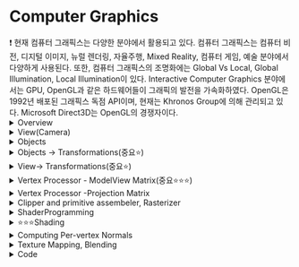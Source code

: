 # Computer Graphics


<aside>
❗ 현재 컴퓨터 그래픽스는 다양한 분야에서 활용되고 있다. 컴퓨터 그래픽스는 컴퓨터 비전, 디지털 이미지, 뉴럴 렌더링, 자율주행, Mixed Reality, 컴퓨터 게임, 예술 분야에서 다양하게 사용된다. 또한, 컴퓨터 그래픽스의 조명화에는 Global Vs Local, Global Illumination, Local Illumination이 있다. Interactive Computer Graphics 분야에서는 GPU, OpenGL과 같은 하드웨어들이 그래픽의 발전을 가속화하였다. OpenGL은 1992년 배포된 그래픽스 독점 API이며, 현재는 Khronos Group에 의해 관리되고 있다. Microsoft Direct3D는 OpenGL의 경쟁자이다.

</aside>

<details>
<summary> Overview </summary>
<div markdown="1">

### Overview

**Rendering PipeLine**

| 단계 | 설명 |
| --- | --- |
| Vertex Processor | 입력된 객체의 모든 점에 대해 처리하고, 좌표를 바탕으로 색상과 빛, 투영 등의 속성을 계산한다. |
| Clipper and Primitive Assembler | Vertex Processor에서 출력된 객체를 화면의 크기에 맞게 자르는 작업을 수행하고, 점과 선, 삼각형과 같은 기본 도형으로 변환한다. |
| Rasterizer | 객체의 기본 도형을 화면의 픽셀 단위로 분해하고, 객체의 모든 부분을 채우는 작업을 수행한다. |
| Fragment Processing | 화면에 그려진 모든 픽셀에 대해 계산하고, 색상, 빛, 그림자, 반사 등의 효과를 추가하며, 최종적으로 픽셀 값을 계산하여 화면에 출력한다. |

**Vertex Processor** ⇒ Clipper and Primitive Assembler ⇒ Rasterizer ⇒ **Fragment Processing** 
위 순서는 바꿀 수 없으며  **Vertex Processor와 Fragment Processing은 코딩이 가능하다.**

<aside>
❗ input : vertex 데이터, 각 vertex의 위치, 색상, 법선 벡터, 텍스처 좌표 등의 정보가 포함될 수 있다.

</aside>

이미지 위치에 대한 4가지 요소들이 있다.

| 요소 | 설명 |
| --- | --- |
| View | 카메라나 눈과 같은 시점에서 본 관찰 대상의 위치와 방향을 나타내는 요소이다. 
관찰 대상과 시점 간의 상대적인 위치와 방향에 따라 이미지가 달라진다. |
| Objects | 이미지를 구성하는 대상인 물체이다. 물체는 정점(vertex)과 면(face)으로 이루어져 있으며,
정점의 위치와 면의 형태에 따라 물체의 모양이 결정된다. |
| Light Source | 물체에 비춰지는 조명이다. 빛의 종류(빨간색, 파란색 등), 밝기, 방향, 위치 등에 따라 
물체의 색상과 입체감이 달라진다. |
| Attributes | 물체의 속성으로 색상, 반사율, 반사도 등을 포함한다. 이러한 속성에 따라 
물체가 어떤 색으로 보이고, 빛을 얼마나 반사하느냐 등이 결정된다. |

</div>
</details>


<details>
<summary> View(Camera)  </summary>
<div markdown="1">

### View(Camera)

카메라에 빛이 투사되는 2가지 타입이 존재한다.

**Perspective projection**

- 실제 세계에서 눈으로 볼 때의 시점각을 모방하여 물체를 투사
- 물체가 멀어질수록 작아지는 것을 모방하여 물체를 투사
- 물체의 가까이와 멀리 떨어진 곳을 강조하기 위해 주로 사용
- 상대적으로 자연스러운 3차원감을 제공하며, 원근감을 표현할 때 사용

**Orthographic projection**

- 물체를 일정한 크기로 유지하면서 투사
- 물체가 멀어질수록 작아지지 않다.
- 주로 2D 또는 3D 모델링 도구에서 사용되며, 보통 3D 공간에서 오브젝트를 다룰 때 사용.
- 오브젝트를 고정 크기로 보여줄 때 사용.

**Clipping**

물리적으로 카메라는 세상 전부를 볼 수 없다. OpenGL에서는 기본적으로 4개의 Clipping Planes + 2개의 추가적인 Clipping Planes를 사용한다.  Front + Back(너무 앞에 있거나, 넘어가는 물체는 그리지 않는다)

**외부 파라메터**

6개의 방향을 바꾸면서 상을 바꿀 수 있다. → 카메라 움직임

- Position : 3DOF → **X, Y, Z 방향으로 카메라를 움직임**
- Orientation : 3DOF → 고개를 끄덕, 도리, 갸웃거려 카메라를 움직임

```java
void gluLookAt(
GLdouble eyex, GLdouble eyey, GLdouble eyez, 
GLdouble centerx, GLdouble centery, GLdouble centerz, 
GLdouble upx, GLdouble upy, GLdouble upz
)
```

1. 카메라 위치(eye) : (eyex, eyey, eyez)
2. 카메라가 바라보는 점(center) : (centerx, centery, centerz)
    - 객체의 위치
3. 카메라의 방향(up) : (upx, upy, upz)
    - 카메라의 수직 방향
    - (객체 - 카메라의 방향) → 카메라가 바라보는 방향
        
        **→ 카메라가 바라보는 방향 X 0.0f, 1.0f, 0.0f(외적) ⇒ 두 벡터의 수직인 방향 Up 벡터 반환**
        

```java
glm::vec3 cameraPosition = glm::vec3(0.0f, 0.0f, 3.0f);
glm::vec3 cameraTarget = glm::vec3(0.0f, 0.0f, 0.0f);
**glm::vec3 up = glm::normalize(
																glm::cross(cameraTarget - cameraPosition, 
																glm::vec3(0.0f, 1.0f, 0.0f))
);**
```

**내부 파라메터**

**Field of view(FOV) → Fovy**

Fovy는 화각이라고 이해하면 된다. 

- Foby를 줄인다 → Zoom In
- Foby를 키운다 → Zoom out

```java
const glm::mat4 Camera::get_projection_matrix() const
{
  if (mode_ == kPerspective)
    return glm::perspective(glm::radians(fovy_), aspect_, near_, far_);
  else
  {
      float ortho_left = -ortho_scale_ * aspect_ / 2.0f;
      float ortho_right = ortho_scale_ * aspect_ / 2.0f;
      float ortho_bottom = -ortho_scale_ / 2.0f;
      float ortho_top = ortho_scale_ / 2.0f;
      return glm::ortho(ortho_left, ortho_right, ortho_bottom, ortho_top, near_, far_);
  }
}
```

|  | Perspective Projection | Orthographic Projection |
| --- | --- | --- |
| Constructor Parameters | fovy, aspect, near, far | ortho_scale, aspect, near, far |
| Matrix Calculation | glm::perspective() | glm::ortho() |
| Projection Matrix Type | Frustum | Parallel |
| Effect on Depth | Non-linear | Linear |
| Use Case | 3D Rendering | 2D Rendering |

<aside>
❗ 이 글에서는 **카메라의 뷰와 관련된 내용**을 다룬다. 카메라의 뷰는 **perspective** projection과 **orthographic** projection 두 가지가 있다. perspective projection은 실제 세계에서 눈으로 볼 때의 시점각을 모방하여 물체를 투사하고 물체가 멀어질수록 작아지는 것을 모방한다. 반면, orthographic projection은 물체를 일정한 크기로 유지하면서 투사하며 물체가 멀어질수록 작아지지 않는다. 이외에도 clipping과 카메라의 내부 파라메터인 field of view(FOV)에 대해서도 다루고 있다. FOV는 화각이며 **fovy를 줄이면 zoom in**하고 **fovy를 키우면 zoom out**한다.

</aside>

</div>
</details>

<details>
<summary> Objects </summary>
<div markdown="1">

### Objects

| 특징 | Polygon Soup 방식 | Vertex List & Polygons 방식 |
| --- | --- | --- |
| 구성 요소 | 삼각형 메시(Mesh) 형태 | 정점(Vertex) 리스트와 다각형(Polygon) 리스트 |
| 정점의 중복성 | 중복된 정점을 사용 | 중복된 정점을 사용하지 않음 |
| 저장되는 데이터 | 정점 좌표와 삼각형의 인덱스 | 정점 좌표와 다각형을 이루는 정점 인덱스 |
| 3D 모델링 도구와 호환성 | 대부분의 3D 모델링 도구와 호환 | 일부 3D 모델링 도구와 호환되지 않을 수 있음 |
| 메모리 사용량 | 메모리 사용량이 상대적으로 높음 | 메모리 사용량이 낮음 |
| 계산량과 속도 | 계산량이 적어 속도가 빠름 | 계산량이 많아 속도가 상대적으로 느림 |
| 빌딩 높이 제한과 유연성 | 빌딩 높이에 제한이 있을 수 있음 | 높은 빌딩 또한 쉽게 처리 가능 |

| 특징 | 설명 |
| --- | --- |
| 성능 개선 | VBO는 GPU에 데이터를 캐시하여 렌더링 성능을 크게 향상시킵니다. CPU와 GPU간의 대역폭 사용량을 최소화하고 메모리 효율을 최적화하기 때문입니다. |
| 유연성 | VBO는 다양한 데이터 타입을 지원하기 때문에 이전에는 불가능했던 다양한 렌더링 기술을 구현할 수 있습니다. |
| 재사용성 | VBO는 다른 메시나 렌더링 상태와 함께 여러 번 재사용할 수 있습니다. 이는 동일한 데이터를 여러 번 복사하지 않아도 되므로 메모리 효율을 높이고 성능을 향상시킵니다. |
| 유지보수 용이성 | VBO를 사용하면 변경할 데이터가 저장된 버퍼만 업데이트하여 렌더링을 업데이트 할 수 있습니다. 이는 메모리 효율을 높이고 CPU와 GPU 간의 데이터 전송을 최소화합니다. |
| 인덱스 처리 | IBO를 사용하면 인덱스 버퍼를 처리할 수 있습니다. 이는 메모리 사용량을 줄이고 다양한 렌더링 기술을 구현하는 데 유용합니다. |

**물체를 모델링하는 방식**은 Soup방식과 Vertex List 방식으로 나뉜다. 

임베디드 또는 핸드폰에서는 모든 물체를 폴리곤이 아닌 삼각형으로 표현하는 **Triangle Meshes**를 사용한다.

- Soup
    - 중복된 정점을 사용
    - 중복된 데이터를 사용하기 때문에 메모리 사용량이 상대적으로 높음
    - 메모리 사용량이 높은 대신 속도가 빠름
    - 현재는 이 방법을 사용
- Vertext List
    - 중복된 정점을 사용하지 않음
    - Vertex에 대한 Index정보를 이용하므로 메모리 사용량이 상대적으로 낮음
    - 정점에 대한 데이터를 찾으므로 상대적으로 속도가 느림
    - 시작은 상관없이 반시계 방향으로 폴리곤 또는 삼각형이 형성된다.

**렌더링**

- **Vertex Arrays** 방식은 모델을 렌더링하기 전에 모든 데이터를 CPU로 가져온다. 이는 모델이 크고 복잡할수록 CPU에 대한 부하가 증가할 수 있다. 또한, 데이터를 가져온 후에는 매번 렌더링할 때마다 CPU에서 GPU로 데이터를 전송해야 하기 때문에 성능 문제가 발생할 가능성이 있다.
- **Vertex/Index Buffer Objects(VBOs + IBO)** 방식은 데이터를 GPU의 버퍼로 먼저 전송한다. 이렇게 하면 CPU에서 GPU로 데이터를 전송하는 빈도가 줄어들기 때문에 **전송 속도가 빨라지고**, **CPU의 부하가 감소한**다. 또한, GPU의 버퍼에 데이터가 저장되어 있기 때문에 매번 렌더링할 때마다 데이터를 **CPU에서 GPU로 전송할 필요가 없으므로 성능 문제도 크게 줄어든다.**

</div>
</details>

<details>
<summary> Objects → Transformations(중요⭐️) </summary>
<div markdown="1">

### **Affine Space & Homogeneous Coordinates**

Affine Space는 선형 변환에 대한 일반화된 개념으로, 상대적인 위치와 관계에 초점을 두는 공간입니다. 이 공간에서는 절대적인 좌표 시스템이나 원점이 없습니다.

Homogeneous Coordinates는 Affine Space에서 점을 표현하기 위한 방법 중 하나로**, 추가된 한 요소를 사용하**여 점의 위치를 다차원 벡터로 표현합니다. 이 좌표 체계를 사용하면 선형 변환을 행렬 연산으로 간단하게 표현할 수 있으며, 원근 효과를 나타내는 데에도 유용합니다.

Affine Space와 Homogeneous Coordinates는 컴퓨터 그래픽스, 컴퓨터 비전, 로봇 공학 등 다양한 분야에서 활용되며, Affine Space는 상대적인 위치와 관계를 다루는 데에 유용하고, Homogeneous Coordinates는 선형 변환을 표현하고 계산하는 데에 효과적으로 사용됩니다.

**Homogeneous coordinates**

그래픽 카드는 homogeneous coordinates를 지원한다 

N차원의 벡터와 포인터를 N+1차원으로 표현한다.

Vector는 0으로 Point는 1로 표현한다.

**Affine Space**

- Scalars
- Vectors
- Points

위 3개를 하나의 연산체계로 통합한 것이다.

### **Linear Transformations(선형 변환)**

**Transformations(변환)**

- 입력에서 직선은 변환을 거쳐도 직선이다.
- 가장 기본적인 변환은 다음과 같이 3가지가 존재한다.
    - Trnslation
    - Rotation
    - Scaling

**Transloation(이동)**

- 이동은 객체를 주어진 벡터만큼 평행이동하는 것을 의미한다. 이동 변환은 2D 공간에서는 2차원 벡터 (tx, ty)로 표현되고, 3D 공간에서는 3차원 벡터 (tx, ty, tz)로 표현된다. 이동 변환을 적용하기 위해선 변환 행렬에 이동 벡터를 추가하면 된다.
- glTranslate(dx, dy, dx)

```sql
[ 1   0   0   tx ]
[ 0   1   0   ty ]
[ 0   0   1   tz ]
[ 0   0   0   1  ]
```

**Rotation(회전)**

- 회전은 객체를 기준점을 중심으로 주어진 각도만큼 회전시키는 것을 의미한다. 2D 공간에서는 회전 변환을 위해 회전 각도를 사용하며, 3D 공간에서는 회전 축과 회전 각도를 사용한다. 회전 변환을 적용하기 위해서는 회전 행렬을 사용하며, 각각의 축에 대한 회전 행렬이 정의되어 있다.
- glRotate(각도, ux,uy, uz)

![1](https://github.com/junyong1111/Computer-Graphics/assets/79856225/75cc568f-0466-49df-b7cb-df4fa7b09f4e)


**Scaling(확대/축소)**

- 확대/축소는 객체의 크기를 변화시키는 것을 의미한다. 2D 공간에서는 x축과 y축 방향으로 각각 다른 비율로 확대 또는 축소할 수 있다. 3D 공간에서는 x축, y축, z축에 대한 확대/축소 비율을 사용한다다. 확대/축소 변환을 적용하기 위해선 변환 행렬에 확대/축소 비율을 포함시키면 된다.
- glScale(sx, sy, sz)

<img width="935" alt="2" src="https://github.com/junyong1111/Computer-Graphics/assets/79856225/b05dc565-5312-4e26-b874-d68a71a019be">

### **Model Transformations**

**합성 변환(Composite transformations)**

여러 개의 기본 변환(이동, 회전, 확대/축소 등)을 조합하여 물체에 순차적으로 적용하는 것을 말한다. 이를 통해 복잡한 변환을 표현하거나 객체의 위치, 크기, 방향 등을 조작할 수 있다.

- TRS

```cpp
// mat 4x4 mat_model T,R,S

T = translate(2, 1, 0);
R = rotate(-30, 0, 0, 1);
S = scale(2, 2, 2);

mat_model = T*R*S;
glDrawArrays(); 
```

일반적으로, 주어진 점 p를 중심으로 회전하는 회전 변환을 수행하기 위해서는 다음과 같은 과정을 거친다.

1. 점 p를 원점으로 이동한다  이를 위해 이동 변환을 적용하여 p를 원점으로 옮긴다.
2. 회전 변환을 원점을 기준으로 수행합다. 즉, 회전 변환 행렬을 사용하여 객체를 회전시킨다.
3. 이동 변환을 다시 적용하여 원래의 점 p의 위치로 되돌린다. 이로써 회전 변환의 결과가 점 p를 중심으로 이루어진다.

```cpp
// mat 4x4 mat_model T1,T2, R
// 고정 점 pf

T1 = translate(-pf_x,-pf_y, -pf_z); // 원점으로 가져감 
R = rotate(-30, 0, 0, 1); // 각도 회전
T2 = translate(pf_x, pf_x, pf_x); //원래 위치로 이동 

mat_model = T2*R*T1 // 원점이동 -> 회전 -> 원래 위치의 역순으로 곱해줌
glDrawArrays(); 
```

—# 스케일 변환도 마찬자지 이다.

**Instancing**

그래픽스에서 인스턴싱(Instancing)은 동일한 모델을 여러 개의 인스턴스로 생성하여 효율적으로 렌더링하는 기술이다. 이를 통해 동일한 모델을 여러 위치에 배치하거나 다양한 매개변수를 사용하여 다른 모양의 인스턴스를 생성할 수 있다.

예를 들어, 나무 모델을 여러 개 배치해야 한다고 가정하면, 기존의 방식으로는 각각의 나무를 독립적인 개체로 처리해야 하지만, 인스턴싱을 사용하면 하나의 나무 모델을 여러 인스턴스로 생성하여 효율적으로 처리할 수 있다.

### Transformations for Hierarchical Objects

**Solar System**

태양계는 Sun - Earth - Moon으로 구성되어 있고 지구와 달은 각각 다음과 같은 특징이 존재

- 지구
    - 자전
    - 태양 주위를  공전
- 달
    - 자전
    - 지구 주위를 공전
    

태양계를 예시로 계층적 객체의 변환에 대한 이해

**달**

X_달 모델링

<img width="348" alt="3" src="https://github.com/junyong1111/Computer-Graphics/assets/79856225/7b37b678-db79-4834-bd2c-fb1ecfbb83ec">

X_달에 R회전 연산 적용

<img width="358" alt="4" src="https://github.com/junyong1111/Computer-Graphics/assets/79856225/212a22de-4fd2-40a3-be58-a2c92ba392da">

**지구 - 달** 

- 달은 지구 주위를 회전한다.

<img width="675" alt="5" src="https://github.com/junyong1111/Computer-Graphics/assets/79856225/a8653041-d30e-4f97-a1dc-ae6360f4ac58">

#— 달은 자신의 좌표 입장에서는 자전하고 있지만 지구 좌표에서는 공전하고 있음

달의 공전은 지구의 좌표에서 봤을 때이므로 다음과 같은 수식 형성

- 지구의 원점과 달의 원점 즉, 두 행성 사이의 거리 계산
    - distance(earth - moon)
- 지구의 기준에서 달의 회전
    - **Θ**

<aside>
❗ 지구 좌표에서 해석하면
**지구의 원점에서  distance(earth - moon) *cosΘ , distance(earth - moon) *sinΘ만큼 떨어져 있는 달이 R_moon*X_moon만큼 회전**

</aside>

**태양 - 지구**

- 지구는 태양 주위를 회전한다.

<img width="682" alt="6" src="https://github.com/junyong1111/Computer-Graphics/assets/79856225/16766889-c843-4aa2-9084-39a60f675ae5">

#— 지구는 자신의 좌표 입장에서는 자전하고 있지만 태양의 좌표에서는 공전하고 있음

지구의 공전은 태양의 좌표에서 봤을 때이므로 다음과 같은 수식 형성

- 태양의 원점과 지구의 원점과의 거리 게산
    - distance(sun - earth)
- 태양의 기준에서 지구의 회전
    - **Φ**

<aside>
❗ 태양 좌표에서 해석하면

**태양의 원점에서 distance(sun - earth) * cosΦ ,  distance(sun - earth) * sinΦ , 만큼 떨어져 있는 지구가 R_earth *Xearth만큼 회전**

</aside>

**X_sun = TR**

- **X_sun** =  **T_earth( distance(sun - earth) * cosΦ,  distance(sun - earth) * sinΦ) * R_earth * X_earth**

**X_earth = TR**

- **X_earth** =  **T_moon(distance(earth - moon) *cosΘ , distance(earth - moon) *sinΘ) * R_moon * X_moon**

위 X_sun 수식에서  **R_earth * X_earth부분에서  X_earth** **⇒ X_moon 대입**

```cpp
**X_sun** =  **T_earth( distance(sun - earth) * cosΦ,  distance(sun - earth) * sinΦ)*
R_earth * 
T_moon(distance(earth - moon) *cosΘ , distance(earth - moon) *sinΘ) * R_moon * X_moon**
```

**모델링**

1. 달 모델링
    
    ```cpp
    void draw_moon()
    {
    	// Moon을 그리는 함수
    	glBindBuffer(GL_ARRAY_BUFFER, ...); // 타겟에 지정된 버퍼 객체를 바인딩
    	glEnableVertexAttribArray(...); //모델에 필요한 버텍스 데이터를 그래픽스 파이프라인으로 전달
    	glDrawArrays(...); //  Moon 모델의 정점들을 렌더링
    	glDisableVertexAttribArray(...); //파이프라인으로의 데이터 전달이 끝났으므로 비활성화
    } 
    ```
    
2. 달 회전
    
    ```cpp
    mat 4x4  g_mat_model;
    
    void draw_earth_system()
    {
    	mat4x4 R;
    	R = rotate(...); // 달 회전을 위한 회전 변환 행렬 생성
    	g_mat_model *= R; // 전역 모델 행렬에 회전 변환 적용
    	draw_moon(); 
    }
    
    ```
    
3. 지구 - 달
    
    ```cpp
    mat4x4 g_mat_model;
    
    void draw_earth_system()
    {
    	mat4x4 T, R;
    	draw_earth();
    	T = translate(...);  // 달의 공전
    	R = rotate(...);  // 달의 자전
    	
    	g_mat_model *= T;
    	g_mat_model *= R;
    	draw_moon();
    }
    ```
    
4. 태양 - 지구
    
    ```cpp
    mat4x4 g_mat_model;
    
    void draw_sun_system()
    {
    	mat4x4 T, R;
    	g_mat_model.set_identity(); // 전역 모델 행렬 초기화
    
    	draw_sun();
    	T = translate(...);  // 달의 공전
    	R = rotate(...);  // 달의 자전
    	
    	g_mat_model *= T;
    	g_mat_model *= R;
    
    	draw_earth_system();
    }
    ```

</div>
</details>


<details>
<summary> View→ Transformations(중요⭐️) </summary>
<div markdown="1">

### View Transformations

**Coordinate System(Frame)**

좌표 시스템은 일반적으로 3차원 공간에서 사용되며, XYZ 축을 기준으로 정의된다. 일반적으로 오른손 좌표계를 사용하며, X 축은 오른쪽, Y 축은 위쪽, Z 축은 화면 바깥쪽을 가리킨다. 이러한 좌표 시스템은 객체의 위치, 회전, 크기 조정 등을 나타내는 데 사용된다

**OpenGL에서는 직교 정규 프레임에만 관심이 있다.**

- 직교 : 기저 벡터들이 서로 직교 즉, 수직한다.
- 정규 : 각 기저 벡터의 길이가 1이라는 것을 의미한다.
    
    ⇒ 즉, 각 축의 단위 길이가 1인 것을 의미
    

**OpenGL 카메라 좌표계는 다음과 같은 조건을 따른다.**

- Center of projection 는 원점에 배치된다.
- 오른손 좌표계를 이용한다.
    - X 축은 오른쪽 방향을, Y 축은 위쪽 방향을, Z 축은 화면 뒤쪽 방향
    - 위와 같은 방향으로 값이 증가한다.

<img width="222" alt="1" src="https://github.com/junyong1111/Computer-Graphics/assets/79856225/532f56d9-1100-4621-bb1b-4699f8788607">


**OpenGL gluLooAt() 함수를 적용 할 때**

- 월드 좌표계에서의 카메라 회전 R_c
- 월드 좌표계에서의 카메라 이동 T_c
- 카메라는 강체이기 때문에 스케일은 없다.

**따라서 월드 좌표계에서의 카메라의 위치는  V(view)= T_c * R_c가 된다.**

<aside>
❗ 카메라 위치를 이용하여 카메라 좌표계 0,0,0을 셋팅

</aside>

하지만 우리가 원하는 것은 월드 좌표계에서의 위치가 아닌 **카메라 좌표계에서의 위치**이다.

- 현재 월드 관점에서의 카메라 위치 : V = T*R
- 카메라의 관점으로 변환하려면 모두 역행렬을 구해준다.
    - **V^-1 = R_c^-1* T_c^-1**

세상의 관점에서 카메라가 놓인 좌표 V = T*R이라면

**카메라 관점에서 본 세상은 V^-1 = R_c^-1* T_c^-1이 된다.**

**이 때 이 역변환을 구해주는 함수가 gluLookAt() 함수이다.**

**ViewMatrix V^-1** 

- 회전행렬의 역행렬은 전치행렬

<img width="933" alt="2" src="https://github.com/junyong1111/Computer-Graphics/assets/79856225/378fd2a1-f50d-4641-a542-8bd95e57c07c">

</div>
</details>

<details>
<summary> Vertex Processor - ModelView Matrix(중요⭐️⭐️⭐️) </summary>
<div markdown="1">

### ModelView Matrix

카메라 관점에서 바라본 물체를 그리는 것 (카메라 + 물체)

ModelView Matrix는 모델 변환과 뷰 변환을 결합한 변환 행렬이다. 이 행렬은 객체의 모델 좌표를 월드 좌표로 변환하고, 그리고 월드 좌표를 카메라 좌표로 변환하는 데 사용한다

- 모델 좌표 → 월드 좌표
- 월드 좌표 → 카메라 좌표
- view matrix 와 model matrix로 구성되어 있음
- Model Matrix : 물체가 어떻게 월드에 놓여져 있는지
- View Matrix : 카메라가 어떻게 월드에 놓여져 있는지
- **ModelView 행렬을 객체 좌표에 곱하면 카메라 좌표를 얻을 수 있다.**

X_view = V^-1 * M * X_obj ⇒ 물체의 좌표를 카메라의 관점으로

V^-1 * M 을 ModelView matrix라고 부른다.

**1차원의 경우에서 생각 - Model**

1. **월드의 원점에 오브젝트를 하나 생성**
- X_world = X_obj (객체와 object의 원점은 동일한 상태) ⇒ 두 좌표계가 동일함

<img width="656" alt="1" src="https://github.com/junyong1111/Computer-Graphics/assets/79856225/41ad4f0d-0b34-4a96-ba44-d2c94e53b705">

1. **물체를 World에서 분리하기 위해 model Matrix 연산**
- X_world = M*X_obj

<img width="639" alt="2" src="https://github.com/junyong1111/Computer-Graphics/assets/79856225/99877425-b0db-4b3c-8e61-4a48145cbe76">

**1차원의 경우에서 생각 - Camera**

1. **월드의 원점에 카메라 하나 생성**
- X_world = X_view  ⇒ 두 좌표계가 동일함

<img width="615" alt="3" src="https://github.com/junyong1111/Computer-Graphics/assets/79856225/664d5b0a-1f8e-41c1-b1fc-38471d6f89b5">

1. **카메라를 World에서 분리하기 위해  ViewMatrix 연산**
- X_world = V*X_view

<img width="601" alt="4" src="https://github.com/junyong1111/Computer-Graphics/assets/79856225/609cd015-c345-4af7-b35e-000c8bdcfd0a">

**1차원의 경우에서 생각 - ModelView**

- X_world = M * X_obj
- X_world = V * X_view

$$
⇒ M * X_o =  V * X_v
$$

                                                                          

$$
⇒ X_v = V^-1 * M * X_o
$$

<img width="607" alt="5" src="https://github.com/junyong1111/Computer-Graphics/assets/79856225/c8526fb8-53df-42f3-a470-cdb4be533430">

**물체에 대한 좌표값을 넣으면 카메라에서 바라본 물체의 좌표값을 알 수 있다.**

**X_view = V^-1 * M * X_obj**  

<img width="864" alt="6" src="https://github.com/junyong1111/Computer-Graphics/assets/79856225/c046f249-22fc-473e-a1fb-baee6618f28f">

<aside>
❗ **ModelView Matrix = V^-1 * M**

$$
V^-1 M
$$

</aside>

- GL_MODELVIEW_MATRIX

**위와 같은 ModelView Matric를 이용하면 월드와 독립적인 카메라의 상대적인 물체의 위치에  대한 정보를 얻을 수 있다. 즉, 월드를 고려하지 않고 카메라와 객체와의 관계가 된다.**

</div>
</details>


<details>
<summary> Vertex Processor -Projection Matrix </summary>
<div markdown="1">

### Projection Matrix

3D 장면을 2D 화면에 투영하는 변환 행렬이다. 이는 3D 공간에서의 객체와 카메라의 관계를 2D 화면 좌표로 매핑하는 역할을 수행한다.

1. Perspective Projection (원근 투영):
- 실제 세계에서의 원근감을 모방하여 3D 장면을 2D로 투영한다. 이는 시점에 따라 멀어지는 객체가 작아지고, 가까이 있는 객체가 크게 보이는 시각적 효과를 제공한다. 주로 시뮬레이션, 게임, 가상 현실 등에서 사용됩니다. Perspective Projection은 시야각(Field of View), 종횡비(Aspect Ratio), Near Plane과 Far Plane의 클리핑 범위 등을 고려하여 정의된다
1. Orthographic Projection (직교 투영)
- 원근감 없이 3D 장면을 2D로 투영한다. 이는 객체의 크기와 거리를 변하지 않게 유지하며, 모든 객체를 동일한 크기로 표현한다. 주로 공학 그래픽스, 기하학적 모델링, 텍스쳐 매핑 등에서 사용된다. Orthographic Projection은 간단한 수학적 변환으로 정의된다.

3차원의 무한한 공간의 물체들을 모두 다 그릴 필요도 없고 그릴 수도 없다 .이 때 무한한 공간을 유한한 공간으로 클리핑 해야 한다. 

$$
Xc = P*Xview
=> X = P * V^-1 * M * Xo
$$

—# canonical volume

- Canonical View Volume은 컴퓨터 그래픽스에서 투영 변환(Projection Transformation)을 적용하기 전에 장면을 정의하는 3D 공간이다. 이는 투영 변환을 적용하기 전의 공간으로, 투영 공간(projection space) 또는 클리핑 공간(clipping space)으로도 알려져 있다.
- Canonical View Volㅎume은 일반적으로 정육면체 형태를 가지며, 정규화된 크기와 위치로 정의하며 x, y, z 축은 -1에서 1 사이의 범위를 가진다.

<img width="602" alt="1" src="https://github.com/junyong1111/Computer-Graphics/assets/79856225/25f79bba-5707-4e23-bd92-0328d5c0bc1d">

</div>
</details>


<details>
<summary>  Clipper and primitive assembeler, Rasterizer </summary>
<div markdown="1">

### Clipper and primitive assembeler - Clipping

카메라의 시야에 들어오지 않는 영역을 제거하고, 표시되어야 할 부분만을 선택하는 과정이다. 이는 컴퓨터 그래픽스에서 가상의 3D 장면을 실제 화면에 투영할 때 필요한 작업이다.

클리핑은 주로 다음 두 가지 수준에서 수행된다.

- View Frustum Clipping (뷰 프러스텀 클리핑): Clipper 단계에서 이루어지며, 카메라의 시야를 나타내는 뷰 프러스텀(View Frustum) 내부에 있는 객체들을 선택한다. 뷰 프러스텀은 원근 투영에 의해 생성되는 가상의 원뿔 모양의 부피로, 카메라의 시야를 제한하는 영역이다. 뷰 프러스텀에 포함되지 않는 객체는 클리핑되어 제거된다.
- Primitive Level Clipping (원시 레벨 클리핑): Primitive Assembler 단계에서 이루어지며, 여러 개의 기본 도형(primitive)을 구성하는 정점(vertex)들의 클리핑을 처리한다. 예를 들어, 선분의 경우 시작점과 끝점이 시야 범위를 벗어나는 경우 해당 선분을 클리핑하여 제거한다.

**Line - Segment Clipping**

선분 클리핑은 2D 그래픽스에서 주로 사용되며, 선분이 화면을 벗어나거나 부분적으로 겹치는 경우에 유용하다. 이를 통해 화면에 보이는 영역만을 선택하여 렌더링할 수 있다

- 선분이 뷰 볼륨을 통과하는지 확인한다. 선분의 양 끝점이 뷰 볼륨 내부에 있는지 확인하고, 내부에 있는 경우 선분은 클리핑을 거치지 않고 그대로 유지된다.
- 선분이 뷰 볼륨을 벗어나는지 확인합니다. 선분의 양 끝점 중 하나가 뷰 볼륨 밖에 있는 경우, 해당 선분은 뷰 볼륨과의 교차점을 찾아 해당 부분만을 남기고 나머지는 버린다.
- 선분이 뷰 볼륨 내부에서 부분적으로 겹치는 경우, 교차점을 찾아 해당 부분만을 남기고 나머지는 제거한다. 이는 선분이 뷰 볼륨 내부로 들어와서 나가는 경우에 해당한다

**Polygon Clipping**

다각형 클리핑은 2D 그래픽스에서 주로 사용되며, 다각형이 화면을 벗어나거나 부분적으로 겹치는 경우에 유용하다. 이를 통해 화면에 보이는 영역만을 선택하여 렌더링할 수 있다.

클리핑은 일반적으로 다음과 같은 단계로 수행됩니다:

- 다각형의 각 변과 뷰 볼륨 각 면의 교차점을 찾는다. 이를 통해 다각형의 변이 뷰 볼륨과 교차하는 부분을 식별한다
- 교차점을 이용하여 다각형의 새로운 변을 생성한다. 이렇게 생성된 변은 뷰 볼륨 내부에 있는 부분을 나타낸다.
- 다각형의 내부에 있는 영역을 찾아 해당 부분을 남기고, 나머지 부분은 제거한다. 이는 다각형이 뷰 볼륨 내부로 들어와서 나가는 경우에 해당한다.

<img width="516" alt="1" src="https://github.com/junyong1111/Computer-Graphics/assets/79856225/bf93be1f-03e8-4a7d-a822-c79c4fa16bb9">


**Bounding Boxed and Volumes**

바운딩 박스나 바운딩 볼륨은 객체의 **복잡한 형태를 단순화**하여 클리핑 작업을 효율적으로 수행할 수 있도록 도와준다. 복잡한 다각형이나 객체에 대해 정확한 클리핑 작업을 수행하는 대신, 바운딩 박스나 볼륨을 사용하여 클리핑의 범위를 제한하고, 불필요한 연산을 줄일 수 있다. 이는 그래픽스 처리를 효율적으로 하고 렌더링 성능을 향상시키는 데 도움을 준다.

- 하드웨어가 아무리 뛰어나더라도 소프트웨어에서도 처리를 해줘야 한다.

<img width="663" alt="2" src="https://github.com/junyong1111/Computer-Graphics/assets/79856225/73785961-1e31-44b6-ac7f-c9170db91313">

### Rasterizer - Rasterization

**Rasterization(Scan Conversion)**

3D 장면을 **픽셀 그리드로 변환하는 과정**을 의미한다이 과정은 렌더링되는 객체를 화면에 픽셀 단위로 표현하기 위해 필요하다.

1. Fragment Location (프래그먼트 위치): Rasterization은 기본 도형의 정점들로 지정된 도형 내부에 있는 픽셀들을 결정한다. 이를 위해 프래그먼트(fragment)의 위치를 계산한다. 프래그먼트는 픽셀 그리드에서 렌더링될 수 있는 작은 단위로, 기본 도형 내부에 위치한 픽셀들을 나타낸다
2. Per-Fragment Attributes (프래그먼트 속성): 프래그먼트의 속성은 보통 정점들의 속성을 기반으로 결정된다. **이는 보간(interpolation)을 통해** 정점들의 속성 값을 프래그먼트에 전달하는 과정이다. 예를 들어, 색상이나 텍스처 좌표와 같은 속성은 정점들의 값에서 보간되어 프래그먼트에 적용된다.

**Bilinear interpolation(이중 선형 보간)**

- 선 상의 색상 보간: 이중 선형 보간은 먼저 **선 상의 색상을 보간한다**. 예를 들어, 선분 상에 두 개의 점이 주어진 경우, 이중 선형 보간은 두 점의 색상을 **선 상에서 보간하여 중간 지점의 색상을 결정**한다. 이를 통해 선분 위의 픽셀들에 대한 색상을 부드럽게 변화시킨다.
- 각 스캔 라인에서의 색상 보간: 이중 선형 보간은 두 점 사이의 색상 보간을 각 스캔 라인에 적용한다. 예를 들어, 두 점 사이를 연결하는 선분이 여러 개의 수평 스캔 라인을 가로지르는 경우, 각 스캔 라인에서의 색상을 보간하여 픽셀들의 색상을 결정한다. 이를 통해 수평 방향으로도 색상을 부드럽게 변화시킨다.

**Hidden Surface Removal**

Hidden Surface Removal(가려진 표면 제거)은  화면에 표시될 객체들 중에서 다른 객체에 의해 **가려진 표면을 제거하는 과정**을 말한다. 이를 통해 시야에서 보이지 않는 표면을 제거하여 효율적인 렌더링을 가능하게 한다

- Z-buffering: Z-buffer는 각 픽셀에 대해 가장 가까운 표면의 깊이 값을 저장하는 버퍼이다. 렌더링 과정에서 각 픽셀의 깊이 값을 계산하고, Z-buffer와 비교하여 **현재 픽셀의 깊이가 더 가까운 경우에만 표면을 표시한다**. 이를 통해 **가장 가까운 표면만을 표시**하고, 다른 표면은 가려진다.

- Painter's algorithm : 이 알고리즘은 물체를 그리는 순서를 기반으로 동작하여 가장 먼저 그려지는 물체가 가장 뒤에 있는 물체로 간주되어 가려진 표면을 처리한다. 모든 물체를 그리는 순서를 결정한다. 이는 가장 뒤에 있는 물체가 먼저 그려지고, 그 위에 있는 물체가 그 다음에 그려지도록 순서를 정하는 것을 의미한다. 이를 통해 물체가 겹치는 경우, 가장 뒤에 있는 물체가 가려지지 않고 표시된다. 결정된 그리기 순서에 따라 물체를 그린다. 각 물체는 그림자, 반사 등의 효과를 고려하여 표면을 그리게 된다. 가장 먼저 그려지는 물체는 뒷면에 있는 물체로 간주되어 가려진 표면이 제거된다.
    - 물체들이 서로 교차하는 경우나 투명한 물체를 다루는 경우에는 정확한 결과를 얻을 수 없다

<img width="639" alt="3" src="https://github.com/junyong1111/Computer-Graphics/assets/79856225/834e2335-7180-43e8-80de-5bcaf8a2c690">

클리퍼와 프리미티브 어셈블러 - 클리핑:

- 클리핑은 컴퓨터 그래픽스에서 시야에 들어오지 않는 영역을 제거하고 필요한 부분만 선택하는 과정입니다.
- 뷰 프러스텀 클리핑은 카메라 시야를 나타내는 뷰 프러스텀 내부에 있는 객체를 선택합니다.
- 원시 레벨 클리핑은 기본 도형을 구성하는 정점들의 클리핑을 처리합니다.
- 선분 클리핑은 선분이 화면을 벗어나거나 겹치는 경우 해당 부분만 선택하여 렌더링합니다.
- 다각형 클리핑은 다각형이 화면을 벗어나거나 겹치는 경우 해당 부분을 선택합니다.
- 바운딩 박스나 볼륨을 사용하여 복잡한 객체의 클리핑을 단순화하고 연산을 줄여 효율적인 처리를 도와줍니다.

래스터라이저와 래스터화:

- 래스터라이저는 3D 장면을 픽셀 그리드로 변환하는 과정입니다.
- 래스터라이저는 객체의 정점들로 지정된 도형 내부에 있는 픽셀들을 결정합니다.
- 프래그먼트의 위치를 계산하고, 보간을 통해 정점들의 속성 값을 프래그먼트에 전달합니다.
- 이중 선형 보간을 사용하여 선 상의 색상을 보간하고, 각 스캔 라인에서의 색상을 보간합니다.
- 래스터라이저는 프래그먼트의 속성을 계산하여 화면에 픽셀 단위로 표현합니다.
- 가려진 표면 제거는 다른 객체에 의해 가려진 표면을 제거하여 효율적인 렌더링을 가능하게 합니다.
- Z-버퍼링과 Painter's 알고리즘을 사용하여 가려진 표면을 처리합니다.

</div>
</details>

<details>
<summary> ShaderProgramming  </summary>
<div markdown="1">

### Fixed Rendering Pipeline

기존에 프로그래밍 불가능했던 시절 렌더링 과정

Vertex Processor 

- 정해진 정보 이외의 정보를 줄 수 없었다.(만약 주려면 속여서 줘야 했음
- Postion, Normal, Color …

Fragment Processor 

<img width="798" alt="1" src="https://github.com/junyong1111/Computer-Graphics/assets/79856225/e661be06-3390-4ec2-98b8-4e47c746412b">

위 과정에서 보는거와 같이  Color는 Vertex processor에서 결정되므로 특정 fragment의 값을 변경할 수 없었다. 만약 특정 fragment값을 변경하려면 Vertex부터 값을 전달해야 했음

**Programmable Rendering Pipeline**

기존에 프로그래밍 불가능했던 시절과 다르게 Vertex와 Fragment 부분을 Shader를 통해 프로그래밍 가능

<img width="776" alt="2" src="https://github.com/junyong1111/Computer-Graphics/assets/79856225/f8297d1b-b877-4424-bc23-977fdb1a7736">


### **Limitation on Fixed Rendering Pipeline**

**Per-vertex Lighting vs Per-pixel Lighting**

Per-vertex Lighting과 Per-pixel Lighting은 **조명 계산을 어떤 단계에서 수행**하는지에 따라 다른 방식의 조명 모델링 기법이다.

- Per-vertex Lighting 
**Vertex Shader에서 조명 계산을 수행하는 방식이다.** 이 방법은 각 정점의 조명 정보를 계산하고, 그 결과를 정점 색상에 적용하여 근사적인 조명 효과를 생성한다. Vertex Shader는 3D 모델의 정점마다 한 번씩 실행되기 때문에 **계산 횟수가 적어지고 처리 속도가 빠르지만**, 정점 사이의 보간으로 인해 **조명의 부드러움이 제한될 수 있다.** 특히, 면이 평면이나 곡면과 같은 부드러운 곡선을 가질 경우에는 근사 오차가 발생할 수 있다.
    - 기존 Fixed rendering pipelin에서 사용하는 방법이다.
- Per-pixel Lighting 
**Fragment Shader에서 조명 계산을 수행하는 방식이다.** 이 방법은 **Rasterizer** 단계에서 모든 픽셀에 대해 조명 정보를 계산하고, 픽셀의 정확한 색상을 결정한다. Fragment Shader는 모든 픽셀마다 실행되기 때문에 **더 정확한 조명 효과를 제공할 수 있다**. 그러나 계산 횟수가 많아지므로 **처리 속도가 상대적으로 느릴 수 있다.**
    - Rasterizer단계에서  [**Bilinear interpolation(이중 선형 보간)**](https://www.notion.so/Bilinear-interpolation-31eacbc06dcd4d5cbf7edd9dc19c8e95?pvs=21) 을 통해 fragment마다 normal을 만들 수 있다.
    - Progremmable rendering pipline에서 사용할 수 있는 방법이다.
    
    <img width="629" alt="3" src="https://github.com/junyong1111/Computer-Graphics/assets/79856225/7f09b516-0695-40a1-badf-030a7042c3a7">
    

<img width="675" alt="4" src="https://github.com/junyong1111/Computer-Graphics/assets/79856225/dffc1fa3-43d9-4c1a-8a1c-a976a5948c0c">

따라서 기존에 Vertex에서 수행해야 하는 로직들을 Fragmet에서 수행할 수 있음

<img width="801" alt="5" src="https://github.com/junyong1111/Computer-Graphics/assets/79856225/f13f5e6b-2f4c-4823-a872-9a40de58d4b8">

### Shader Programming at a glance

```cpp
// Vertex Shader
#version 120

uniform mat4 u_PVM; // 전역변수 ModelView Maxtrix(projection)

attribute vec3 a_position; // 각각의 정점에 대한 정보(input)
attribute vec3 a_color; // 각각의 정점에 대한 색상(input)

varying vec3 v_color; // 정점에 대한 색상을 fragment로 보내주는 변수

void main()
{
	gl_Position = u_PVM * vec4(a_position, 1.0f);
	v_color = a_color;
}
```

```cpp
// Fragment Shader
#version 120

varying vec3 v_color; // vertex에서 보낸 색상에 대한 정보를 변환

void main()
{
	gl_FragColor = vec4(v_color, 1.0f);
}
```

ModelView Matrix를 전역변수로 설정하면 vertex마다 만들 필요가 없다.

<img width="737" alt="6" src="https://github.com/junyong1111/Computer-Graphics/assets/79856225/20ca281f-1fb6-47c5-a9f1-1cbdc5a7b3e5">

**Vertex Shader, Fragment Shader and Program Obj**

```cpp
void init_shader_program()
{
	GLuint vertex_shader
		= create_shader_from_file("./shader/vertex.glsl", GL_VERTEX_SHADER);
	assert(vertex_shader !=0);

	// Vertex Shader 연결

	GLunit fragment_shader
		= create_shader_from_file("./shader/fragment.glsl", GL_FRAGMENT_SHADER);
	assert(fragment_shader !=0);

	// Fragment Shader 연결

	
	program = glCreateProgram();
	glAttachShader(program, vertex_shader);
	glAttachShader(program, fragment_shader);
	glLinkProgram(program);
	assert(program != 0);
	// Vertext & Fragment Link

	loc_u_PVM = glGetUniformLocation(program, "u_PVM");
	loc_a_position = glGetAttribLocation(program, "a_position");
	loc_a_color = glgetAttribLocation(program, "a_color");
}
```

```cpp
void render_object()
{
	glUseProgram(program);  // 프로그램 사용
	
	//ModelView setting
	mat_PVM = mat_proj * mat_view * mat_model; 
	glUniformMatrix4fv(loc_u_PVM, 1, GL_FALSE, mat_PVM); 

	// VBO를 사용하여 각각의 정점에 대하 속성 Load
	glBindBuffer(...);
	glEnableVertexAttribArray(...);
	glVertexAttribPointer(...);

	// vertex 그리기
	glDrawArrays(...);
}
```

모던 OpenGL에서는 Vertex Shader 에서 ModelView/Projection변환을 직접 처리해야 하며, **glVertexAttribPointer()** 함수를 사용하여 정점 속성을 정의하고 활성화해야 한다. 버텍스 속성은 정점과 관련된 데이터를 나타내며, 쉐이더 프로그램에서 사용된다. **이를 통해 더 유연하고 강력한 버텍스 처리를 수행할 수 있다.**

### **More About Shader Programming**

현재 OpenGL Rendering Pipeline

<img width="721" alt="7" src="https://github.com/junyong1111/Computer-Graphics/assets/79856225/a6aa7481-2a26-4190-908b-a9cb3971c101">

**Uniforms**

<img width="721" alt="8" src="https://github.com/junyong1111/Computer-Graphics/assets/79856225/26d55fd0-5e56-45b0-a898-73efe9935ad5">

- 렌더링 중에 **변경되지 않는 값들을 선언**하는데 사용
    - 빛의 위치, 카메라의 위치, 텍스처 유닛 등과 같이 렌더링 동안 변하지 않는 값
- Vertex Shader 와 Fragment Shader에서 모두 사용할 수 잇으며 이는 **동일한 프로그램 내에서 데이터를 전달하는 데 사용**된다.
- 읽기 전용으로 사용된다. 쉐이더 내에서는 해당 값을 **읽을 수만 있고 수정할 수는 없다.**
    - 애플리케이션에서 직접 API 명령을 사용하여 초기화할 수도 있고, OpenGL에서 간접적으로 초기화할 수도 있다.

**Attributes**

<img width="712" alt="9" src="https://github.com/junyong1111/Computer-Graphics/assets/79856225/d9e405a4-3d2f-43a7-b7d3-9ea050f0115c">

- 변하는 값을 선언하는데 사용된다
    - 버텍스의 위치, 법선 벡터, 색상 등과 같이 각 버텍스마다 다른 값을 가지는 데이터
- **Vertex Sahder에서만 사용할 수 있다. Fragment Sahder에서는   값을 직접 읽을 수는 없고, Vertex Shader에서 처리된 값을 보간하여 사용한다.**
- 읽기 전용으로 사용된다. 쉐이더 내에서 해당 값을 읽을 수만 있고 수정할 수는 없다. Attributes는 버텍스 데이터의 특성을 나타내는 용도로 사용되며, 렌더링 중에 값이 변경되지 않는다.
    - Attributes는 OpenGL 버텍스 API를 통해 전달되거나, 버텍스 배열의 일부로 전달된다. 즉, Attributes는 버텍스 데이터가 저장된 버퍼에서 값을 읽어와 사용하거나, 애플리케이션이 API를 통해 직접 어트리뷰트 값을 설정할 수 있다.

**Varyings**

<img width="718" alt="10" src="https://github.com/junyong1111/Computer-Graphics/assets/79856225/e3058a67-5b30-4665-9e57-0efadbefa296">

- **Varying은** Vertex Shader에서 Fragment Shader로 데이터를 전달하기 위해 사용된다.
    - Vertex Shader에서 계산된 값이 Fragment Shader에 전달되어 픽셀 단위에서 보간(interpolation)되어 사용될 수 있다.
- Varing은 Vertex Shader에서 읽기/쓰기가 모두 가능하며 계산된 값이 Varing에 저장되고, 이후 Fragment Shader에서 읽을 수 있다.
- Varing은 Fragment Shader에서는 읽기 전용으로 사용된다.

**Specifying Uniform / Vertex Attribute Data**

```cpp
// Vertex Shader
#version 120

uniform mat4 u_PVM; // 전역변수 ModelView Maxtrix(projection)

attribute vec3 a_position; // 각각의 정점에 대한 정보(input)
attribute vec3 a_color; // 각각의 정점에 대한 색상(input)

varying vec3 v_color; // 정점에 대한 색상을 fragment로 보내주는 변수

void main()
{
	gl_Position = u_PVM * vec4(a_position, 1.0f);
	v_color = a_color;
}
```

```cpp
// Fragment Shader
#version 120

varying vec3 v_color; // vertex에서 보낸 색상에 대한 정보를 변환

void main()
{
	gl_FragColor = vec4(v_color, 1.0f);
}
```

```cpp
// Modern OpenGl codes
GLint loc_u_PVM, loc_a_position, loc_a_color;

void init_shader_program()
{
	// Vertex Shader 연결
	// Fragment Shader 연결

	
	program = glCreateProgram();
	glAttachShader(program, vertex_shader);
	glAttachShader(program, fragment_shader);
	glLinkProgram(program);
	assert(program != 0);
	// Vertext & Fragment Link

	loc_u_PVM = glGetUniformLocation(program, "u_PVM");
	loc_a_position = glGetAttribLocation(program, "a_position");
	loc_a_color = glgetAttribLocation(program, "a_color");
}

void render_object()
{
	glUseProgram(program);  // 프로그램 사용
	
	//ModelView setting
	mat_PVM = mat_proj * mat_view * mat_model; 
	glUniformMatrix4fv(loc_u_PVM, 1, GL_FALSE, mat_PVM); 

	// VBO를 사용하여 각각의 정점에 대하 속성 Load
	glBindBuffer(...);
	glEnableVertexAttribArray(...);
	glVertexAttribPointer(...);

	// vertex 그리기
	glDrawArrays(...);
}
```

- **`glGetUniformLocation()`** : 프로그램 내의 uniform 변수의 위치를 가져온다.
- **`glGetUniform()` :**  연결된 쉐이더 프로그램에서 Uniform 변수의 값을 설정하는 데 사용된다.
    
    ```cpp
    // location specify the location of the uniform value to be modified
    // v0, v1, v2, v3  specify the new values to be used for the specified uniform variable
    void glUniform1f(GLint Location, GLfloat v0); 
    void glUniform2f(GLint Location, GLfloat v0, GLfloat v1); 
    void glUniform3f(GLint Location, GLfloat v0, GLfloat v1, GLfloat v2); 
    void glUniform4f(GLint Location, GLfloat v0, GLfloat v1, GLfloat v2, GLfloat v3); 
    
    // Location specify the location of the uniform value to be modified
    // count     specify the number of matrices that are to be modified (usually 1)
    // transpose specify whether it is transpose or not (MUST be GL_FALSE)
    // value     specify a pointer to an array of count values
    void glUniformMatrix2fv(GLint Location,  GLsizei count, GLboolean transpose, const glfloat* value);
    void glUniformMatrix3fv(GLint Location,  GLsizei count, GLboolean transpose, const glfloat* value);
    void glUniformMatrix4fv(GLint Location,  GLsizei count, GLboolean transpose, const glfloat* value)
    ```
    
- **`glGetAttribLocation()` :**  attibute 변수의 위치를 반환한다.
    
    ```cpp
    GLint glGetAttribLocation(GLuint program, const GLchar* name);
    ```
    
- **`glVertexAttribPointer()` :**  OpenGL에게 정점 데이터가 어떻게 구성되어 있는지 알려주는 역할
    
    ```cpp
    void glVertexAttribPointer(GLuint index, GLint size, GLenum type, GLboolean normalized, GLsizei stride, const void* pointer);
    ```
    
- **`glenableVertexAttribArray()gldisablevertexAttribArray()` :**  OpenGL에게 정점 속성 배열을 사용하도록 지시하거나 사용하지 않도록 지시하는 역할
    
    ```cpp
    // index: 활성화 또는 비활성화할 정점 속성의 인덱스를 나타내는 값으로,
    //  glVertexAttribPointer() 함수에서 지정한 인덱스와 일치해야 한다
    void glEnableVertexAttribArray(GLuint index);
    void glDisableVertexAttribArray(GLuint index);
    ```

</div>
</details>

<details>
<summary> ⭐️⭐️⭐️Shading </summary>
<div markdown="1">

### Light

- 하나의 Input → Multipil Output
    - Tree 구조와 비슷하며 깊어짐에 따라 계산부담

- OpenGL에서는 Global Effect를 과감하게 포기
- 대부분의 빛은 난반사(Diffuse)

**Light - Material Interaction**

<img width="593" alt="1" src="https://github.com/junyong1111/Computer-Graphics/assets/79856225/bc765459-eb60-438c-8cf3-3aa375311a74">

**Color of the Object**

- 색은 빛이 가지고 있음
- 물체는 재질을 가지고 있음
    - 물체는 색이 아닌 재질을 가지고 있고 빛을 얼마나 흡수하고 튕겨내는지에 따라 색이 달라보임

**Color**

- 실제로 색은 광원만 가질 수 있음
- 태양(백색 광원)에 대한 해당 물체가 얼마나 반응하는지에 따른 변화

**Bidirectional Reflection Distribution Function(BRDF)**

- Physically correct model
    - light direction
    - viewer direction
    - frequency of the light
    
    특정 지점에 대해서 빛이 어떻게 반응하는지 알고싶다면 
    
    카메라의 위치와 광원의 위치를 서로 바꿔가면서 빛이 얼마나 들어가는지에 대한 분포를 측정 
    
    **⇒ 한 지점에 대해서 빛이 관찰자 대비 어떤식으로 컬러로서 반응하는지 알아낼 수 있음 (재질을 알 수 있음)**
    
    <img width="644" alt="2" src="https://github.com/junyong1111/Computer-Graphics/assets/79856225/bdd1e804-f617-47b6-ae9b-1b7d3416b1e5">
    

**Rendering Equation**

- Global Effects with BRDF
- 해당 지점을 무슨 컬러로 보는지

<img width="579" alt="3" src="https://github.com/junyong1111/Computer-Graphics/assets/79856225/26274a2f-dc4f-4572-8bd7-4d13c07654ed">

- X라는 지점의 W’방향으로 빛이 들어오면 나가는 방향은 수직방향
- 그 중 오메가 방향으로 나가는 것만 (비율)
    
    <img width="589" alt="4" src="https://github.com/junyong1111/Computer-Graphics/assets/79856225/108daaf3-cee7-465a-92ff-f3f6eb44371b">
    
- i방향으로 들어온 빛 : Li(실제 컬러가 있음)

비율 * 빛의 세기 

### **⭐️⭐️⭐️** Phong Reflection Model

**Local lighting model**

<img width="647" alt="5" src="https://github.com/junyong1111/Computer-Graphics/assets/79856225/ae8542b2-9045-4f10-8531-8c333e61c88c">

**Ambient Redlection(주변광)**

- Ambient reflection accounts for the samll amount of light that is scattered about the entire scene
- Intensity of ambient light = 비율 * illumination of ambient light
    - 각각의 빛 마다 ambient 와 각각의 물체마다 얼마나 튕겨내는 지에 대한 비율
- **빛의 Ambient 요소를 부여 ⇒ La**
- **물체의 Ambient light에 얼마만큼 반응하지를 부여 ⇒ Ka**

<img width="612" alt="6" src="https://github.com/junyong1111/Computer-Graphics/assets/79856225/9d66e652-a8ca-4857-b385-fa6673bf7f46">

**Diffuse Reflection(난반사광)**

그래픽스에서 lambertian reflectance를 원함 → 모두 동일한 방향으로 반사가 된다고 가정

1. 빛이 해당 지역을 얼마만큼 강한 빛으로 때렸는지 계산
- light와 normal을 내적 계산 ⇒ Cos(θ)
    - Cos(θ)  == 1 : 바로 위에서 때림
    - 그만큼 튕겨냄
1. 모든 방향으로 동일하게 위와 같은 계산

<img width="646" alt="7" src="https://github.com/junyong1111/Computer-Graphics/assets/79856225/d9103e52-1276-4089-aabb-1a385c400780">

- **빛의 D iffuse요소를 부여 ⇒ Ld**
    - RGB, alpha
- **물체의 Diffuse Reflection에 얼마만큼 반응하지를 부여 ⇒ Kd**
    - 1이면 받아들임
    - max((l dot n), 0)
    
    <img width="197" alt="8" src="https://github.com/junyong1111/Computer-Graphics/assets/79856225/1ca73119-32b4-4f9b-8d62-9e9def7f5d65">
    
    ```cpp
    float mat_Kd[4] = {0.1f, 0.1f, 0.1f, 0.1f};
    // 얼마나 튕겨 낼지 R, G, B, Alpha
    
    float light_Ld[4] = {1.0f, 1.0f, 1.0f, 1.0f};
    // 백생광
    
    float light_pos[4] = {-2.0f, 2.0f, 2.0f, 1.0f};
    ```
    
    - X = Verext input으로 자동으로 결정
    - N = Verex Attribute
    - L = Light_position - X
        
        Graphics/assets/79856225/7c042bf0-00b5-4780-a25b-bae154791a30">
        
    
    <aside>
    ❗ Light가 물체의 밖에서 물체를 때리기 때문에 값이 음수가 나온다면 물체 안에서 Light가 때리는게 되기 때문에 max값을 취해야 한다.
    
    </aside>
    

**Specular Reflection(정반사광)**

Noraml의 반대만큼 반사되야 함

- 하나의 점 p에  빛l이 반사되면 norml의 반대만큼 즉 r만큼 반사가 된다.
- 이 때 눈의 방향이 v라면 r에 가까울수록 더욱 빛이 잘 보임

<img width="710" alt="9" src="https://github.com/junyong1111/Computer-Graphics/assets/79856225/7c042bf0-00b5-4780-a25b-bae154791a30">

- **r dot v가 1에 가까울수록 빛나게 보임**
- **빛의 Specular 요소를 부여 ⇒ Ls**
    - RGB, alpha
- **물체의 Specular Reflection에 얼마만큼 반응하지를 부여 ⇒ Ks**
    - 1이면 튕겨냄

**Shinicess Coefficient in Specular Reflection**

광원 하나의 다음과 같이 각각 RGB가 있음

- ambient ⇒ RGB
    - RGB를 얼마나 튕겨낼지 1이면 그대로 튕겨냄(물체)
    - 0는 안보임
- diffuse ⇒ RGB
    - 그 지점이 light를 얼마나 똑바로 보는지
        - 전체적으로 확인
- specular ⇒ RGB
    - 1이면 튕겨냄
    
    <img width="533" alt="10" src="https://github.com/junyong1111/Computer-Graphics/assets/79856225/39010829-ce08-4cb4-80d3-e632c486fe78">
    
    Phong Reflection Model

</div>
</details>


<details>
<summary> Computing Per-vertex Normals </summary>
<div markdown="1">

- **삼각형 mesh가 있다면 어떻게 normal을 계산**
    - 한 점을 기준으로 오른쪽 cross product
    - p0 ⇒ cross_product(p1 - po)
    - corss_product(p2- p0)
    
    <img width="679" alt="1" src="https://github.com/junyong1111/Computer-Graphics/assets/79856225/3023d09d-c0b3-4364-a07e-e9e2c6831ffe">
    

- 모든 Polygon단위로 normal을 계산
- 각각의 vcertex에 대해서 인접한 Polygon들의 normal을 합침
- 길이로 나눠서 단위 벡터로
- cpu에서 한 번만 계산/

<img width="720" alt="2" src="https://github.com/junyong1111/Computer-Graphics/assets/79856225/f4871728-de90-4574-9707-0948e44c1b90">

<img width="462" alt="3" src="https://github.com/junyong1111/Computer-Graphics/assets/79856225/c16adea3-dc5f-4b9c-b832-bbe1d335713e">


</div>
</details>

<details>
<summary> Texture Mapping, Blending  </summary>
<div markdown="1">

### Texture Mapping Basics

복잡한 디테일을 반영하기 힘들다. 

표면 위에 스티커를 붙인다는 개념

![1](https://github.com/junyong1111/Computer-Graphics/assets/79856225/835bbe1e-7dcc-4b49-a549-40e18556a8a6)

- 텍스쳐의 좌표값을 이용하여 mapping
    
    <img width="445" alt="2 오후 7 05 02" src="https://github.com/junyong1111/Computer-Graphics/assets/79856225/d86111d2-8e72-40c5-ae87-9f0ad2c809a0">
    

**texture image + textre 좌표값**

### **Sampling Problem**

**Aliasing**

디지털 이미지나 신호를 표현할 때 공간적인 샘플링 문제로 발생하는 현상이다. Aliasing은 연속적인 신호를 이산화된 형태로 표현할 때, 원래 신호에는 없던 추가적인 주기적인 패턴이나 왜곡이 나타나는 것

<img width="425" alt="3" src="https://github.com/junyong1111/Computer-Graphics/assets/79856225/0e7e07af-1a7e-4228-b32d-1f5ede06ac64">

<img width="383" alt="4" src="https://github.com/junyong1111/Computer-Graphics/assets/79856225/718baae6-86b3-4eac-addc-bc5640e539cc">

내가 가진 정보보다 sampling 횟수가 작기 때문에 정보의 왜곡이 발생

⇒ 빠르게 주행하는 바퀴가 역방향으로 도는것 처럼 보임

⇒ 샘플링 횟수를 증가 하거나, antialiasing을 사용하여 뭉개버림(완화)

**AntiAliasing**

<img width="426" alt="5" src="https://github.com/junyong1111/Computer-Graphics/assets/79856225/d2bb593f-0c00-489b-818d-00903fbb4e4b">

**Aliasing - Magnification**

- Texture 이미지가 4픽셀로 작음
- 매핑하려는 이미지가 4픽셀보다 더 큰 경우
- 카메라에 가까운 부분

**Aliasing - Minification**

- Texture 이미지가 40픽셀로 큼
- 매핑하려는 이미지가 40픽셀보다 더 작은 경우
- 카메라에서 먼 부분

<img width="394" alt="6" src="https://github.com/junyong1111/Computer-Graphics/assets/79856225/fd59e938-4f4a-4403-9689-b2664c76fbbc">

**해결 방법**

- **Nearest sampling**
    - **픽셀의 중앙지점과 texture의 중앙 지점을 샘플링**
    - ex) 1시간 공부 → 부모님이 들어옴 → 쉬고 있음 ⇒ 계속 쉬고 있다고 판단
    - 정보의 왜곡이 많음
    - 속도 빠름
- **Linear sampling**
    - 픽셀을 서브 픽셀(4개)로 자름 (왼쪽위, 왼쪽아래, 오른쪽 위, 오른쪽 아래)
    - 각각의 서브 픽셀과 매핑되는 서로 다른 텍스쳐를 가져와서 각각 25%만큼  곱함
    - 속도 느림
    - 정보의 왜곡이 적음
        
        <img width="355" alt="7" src="https://github.com/junyong1111/Computer-Graphics/assets/79856225/bc8caae0-0974-48ba-a6fb-5938b07e203b">
        
        <img width="434" alt="8" src="https://github.com/junyong1111/Computer-Graphics/assets/79856225/fe9f1595-5f81-4c17-9289-a78489816cfc">
        
    

### **Advanced Topics of Texture Mapping**

<img width="616" alt="9" src="https://github.com/junyong1111/Computer-Graphics/assets/79856225/5218707f-c481-46e8-a7de-588d3b9a718e">

- **Nearsest - point Filtering**
    - magnification에서 떡이 짐
    - 선명함
- **Linear Filtering**
    - 전반적으로 부드러움
    - 선명하지 못함
- **Mipmap**
    
    <img width="536" alt="10" src="https://github.com/junyong1111/Computer-Graphics/assets/79856225/4f4377d2-59a9-44c5-a0c0-958c0873ce03">
    
    다양한 해상도 버전을 포함하는 텍스처의 계층적인 표현 즉, 미리 만들어 놓은 텍스쳐를 이용 Mipmap은 주로 텍스처 매핑에서 텍스처 축소(minification) 단계에서 사용된다.
    
    1. 미리 줄여 놓은 이미지를 텍스쳐로 사용
    2. 적당히 잘 줄여진 이미지에서 가져옴
    
    <img width="190" alt="11" src="https://github.com/junyong1111/Computer-Graphics/assets/79856225/2c1a1418-4255-445c-bb1e-5fafce65fb5b">
    
    <img width="603" alt="12" src="https://github.com/junyong1111/Computer-Graphics/assets/79856225/75f9bfa5-2ae8-4e20-8c86-dcfa1811c7be">
    
    <img width="573" alt="13" src="https://github.com/junyong1111/Computer-Graphics/assets/79856225/4fe8b33a-c534-4d61-8bf9-c129b3c07eb6">
    
    - 그리드 + random = poisson
    - 느림
    
    jitter 
    
    - 구역을 정해서 쏠림 현상 방지
    - 많이 쓰인다.
    

**Environment Mapping**

- 물체의 표면에 텍스쳐에 매핑하는것이 아니라
- 물체를 둘러싸는 가상의 Bounding box가 존재하고
- 물체는 Box 안에 있다고 가정
- 그 박스에 texture를 매핑

**Normal Mapping**

기존의 표면 법선 벡터와 Normal Map에 저장된 법선 벡터를 조합하여 새로운 법선 벡터를 생성한다. 이렇게 생성된 법선 벡터는 빛의 입사 방향과 표면의 기하학적 특성에 따라 조명 계산이 수행되며, 입체감 있는 조명 효과가 생성된다.

<img width="710" alt="14" src="https://github.com/junyong1111/Computer-Graphics/assets/79856225/ddf227c3-08eb-4e00-b00b-dd006f50be29">

각 텍스처 유닛은 다른 텍스처에 대한 정보를 가지고 있으며, 이러한 정보는 셰이더 프로그램에서 사용됩니다. 셰이더에서는 여러 개의 텍스처 유닛을 통해 다양한 텍스처를 읽어오고, 이를 조합하여 최종적인 색상 값을 계산합니다. 예를 들어, 한 텍스처 유닛에서는 벽돌 질감을 읽어와서 기본 색상 값을 얻고, 다른 텍스처 유닛에서는 녹슬은 금속 질감을 읽어와서 녹슬은 부분의 색상 값을 얻습니다.

**Multi - Texturing**

- 시트지가 2개
    - 바를 때 2개를 합쳐서 바름

<img width="494" alt="15" src="https://github.com/junyong1111/Computer-Graphics/assets/79856225/596cc36c-664e-4f78-badc-c9a3ca311e56">

Multi-Texturing을 구현하기 위해서는 여러 개의 텍스처 유닛(Texture Unit)을 사용한다. 각각의 텍스처 유닛은 독립적으로 텍스처 매핑에 사용되며, 각각의 텍스처 유닛은 다른 텍스처를 바인딩할 수 있다. 예를 들어, 텍스처 유닛 0에는 벽돌 질감을, 텍스처 유닛 1에는 부식된 금속 질감을 할당할 수 있다

**Blending**

- 2개의 칼러를 섞는 것

Aalpha Blending

이는 텍스처나 객체의 표면에 투명도를 적용하여 다른 객체나 배경과 자연스럽게 혼합되는 효과를 만들어낸다. 알파 블렌딩은 텍스처의 알파 채널이나 객체의 알파 값(투명도)을 사용하여 픽셀의 불투명도를 결정하고, 이를 기반으로 다른 픽셀과의 혼합을 수행한다.

</div>
</details>

<details>
<summary> Code </summary>
<div markdown="1">

<details>
<summary> Assimp를 이용하여 Mesh 데이터 모델 읽어 오기  </summary>
<div markdown="1">

Mesh 구조체는 Vertex & traingle list와 triangle soup 자료 구조를 가지고 있다.

Vetex & triangle list

- position
- color
- tv_indices

Triangle soup

- tv_position
- tv_color
1. Assimp의 scence에서 mesh 수 만큼 읽어오기
    
    ```cpp
    for (unsigned int i =0; i< scence->nMumMeshes; ++i)
    ```
    
2. 각각의 mesh의 구조를 옮겨 담기
    
    ```cpp
    const aiMesh* ai_mesh = scence->mMeshes[i];
    Mesh& mesh = g_model.mesh 
    
    // 정점 position 정보 옮기기
    mesh.position.resize(ai_mesh->nNumVertices)// 정점 갯수만큼 resize
    memcy(mesh.positions[0], ai_mesh->mVertices[0], 
    	sizeof(ai_mesh->mVertices[0] * nNumVertices));
    // 메모리를 통째로 옮김(dst, src, sizeof(정점의 갯수))
    
    // 정점 color 정보 옮기기 
    mesh.colors.resize(ai_mesh->nNumVertices)// 정점 갯수만큼 resize
    memcy(mesh.colors[0], ai_mesh->mVertices[0][0], 
    	sizeof(ai_mesh->mVertices[0][0] * nNumVertices));
    // color는 세트가 있으므로 [0][0] 인덱스로 접근해야 함
    
    // 폴리곤 tv_indices 정보 옮기기 (삼각형으로 자름)
    mesh.tv_indices.clear();
    
    for(unsigned int face = 0; face<ai_mesh->nNumFaces; ++face)//face 갯수만큼
    {
    	aiFace& ai_face = ai_mesh->mFaces[i];
    
    	for(unsigned int idx = 0; idx<ai.face.mNumindices-2 ++idx)// 삼각형만
    	{
    		// mNumindices은 현재 몇 각형으로 이루어진 폴리곤인지에 대한 정보
    		// 우리는 모든 폴리곤을 삼각형으로 만들거임 
    		// 0 1 2 -> 삼각형 1개 필요
    		// 0 1 2 3 -> 사각형은 삼각형 2개 필요
    		// n각형은 n-2만큼 반복 돌면 삼각형으로 표현 가능
    		mesh.tv_indices.push_bac(ai_face.mIndices[0]);
    		mesh.tv_indices.push_bac(ai_face.mIndices[idx+1]);
    		mesh.tv_indices.push_bac(ai_face.mIndices[idx+2]);
    	}
    }
    ```
    
3. vectext & list 자료구조를 triangle soup 자료구조로 Update
    
    ```cpp
    // mesh의 삼각형 정보만큼 반복 tv_indices
    for (std::size)t i=0; i<tv_indices.size(); i+=3)
    {
    	unsigned int idx_0 = tv)indices[i];
    	unsigned int idx_1 = tv)indices[i+1];
    	unsigned int idx_2 = tv)indices[i+2];
    
    	// vertex 구조의 position 정보를 triangle soup position 옮기기
    	mesh.tv_positions.push_back(mesh.positions[idx_0]);
    	mesh.tv_positions.push_back(mesh.positions[idx_1]);
    	mesh.tv_positions.push_back(mesh.positions[idx_2]);
    
    // vertex 구조의 color 정보를 triangle soup color 옮기기
    	mesh.tv_colors.push_back(mesh.colors[idx_0]);
    	mesh.tv_colors.push_back(mesh.colors[idx_1]);
    	mesh.tv_colors.push_back(mesh.colors[idx_2]);
    }
    ```
    
4. 버퍼 데이터 생성 및 셋팅
    
    ```cpp
    // 버퍼 생성
    glGelbuffers(1, mesh.position_buffer);
    glGelbuffers(1, mesh.color_buffer);
    
    // 버퍼 셋팅
    // 배열 형태로 보내야 하므로 GL_ARRAY_BUFFER
    glBindBuffer(GL_ARRAY_BUFFER, mesh.position_bueffer);
    glBufferData(GL_ARRAY_BUFFER, sizeof(glm::vec3) * mesh.tv_positions.size(),
    	&mesh.tv_positions[0], GL_STATIC_DRAW);
    
    glBindBuffer(GL_ARRAY_BUFFER, mesh.color_bueffer);
    glBufferData(GL_ARRAY_BUFFER, sizeof(glm::vec3) * mesh.tv_colors.size(),
    	&mesh.tv_colors[0], GL_STATIC_DRAW);
    ```

</div>
</details>

<details>
<summary> Vertex shader ⇒ Fragment shader </summary>
<div markdown="1">

```cpp
// vertext shader

// 1.ambient 
color += (u_obj_ambient * u_light_ambient);

// 2. diffuse
// 모든 오브젝트 정보를 월드 정보로 바꿔야 함

// 원래 빛의 방향을 계산하려면 각각의 vetex마다 계산해야 하지만 간소화 가능
// vec3 light_dir = normalize(u_light_position - a_postion);
vec3 light_dir = normalize(u_light_position);

// 원래 정점마다 노멀의 정보를 월드 노멀로 바꾸려면 모델 매트릭스를 곱해줘야 함
//vec3 normal = M * a_normal

// 하지만 normal의 경우 TRS에서 S와 T는 의미가 없기 때문에 R만 곱하면 된다.
// 그리고 이거를 Normal matrix라고 한다.
vec3 normal_wc = normalize(u_normal_matrix * a_normal);

flot ldotn = max(dot(light_dir, normal_wc), 0.0);
color +=   ldotn * u_obj_diffuse * u_light_diffuse;

// 3. Specular
vec3 position_wc = u_model_matrix * vec4(a_position, 1.0f);
// 카메라 위치 - 월드 좌표
vec3 view_dir = (u_camera_position - position_wc);
vec3 reflect_dir = reflect(-light_position, normal_wc);
float rdotv = max(dot(view_dir, reflect_dir), 0.0);
color += (pow(rdotv, u_obj_shininess) * u_light_specular * u_obj_shininess);
```

</div>
</details>

</div>
</details>

<!--
<details>
<summary>  </summary>
<div markdown="1">

</div>
</details>
----------------------
-->
